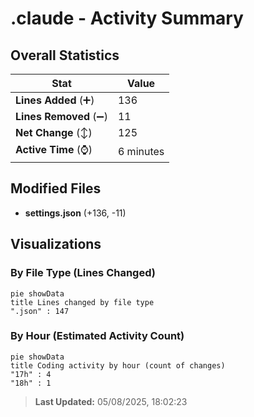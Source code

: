 # .claude - Activity Summary 

## Overall Statistics

| Stat                   | Value                                                             |
| ---------------------- | ----------------------------------------------------------------- |
| **Lines Added** (➕)   | 136                                          |
| **Lines Removed** (➖) | 11                                        |
| **Net Change** (↕)    | 125                |
| **Active Time** (⌚)   | 6 minutes |


## Modified Files
- **settings.json** (+136, -11)

## Visualizations

### By File Type (Lines Changed)

```mermaid
pie showData
title Lines changed by file type
".json" : 147
```

### By Hour (Estimated Activity Count)

```mermaid
pie showData
title Coding activity by hour (count of changes)
"17h" : 4
"18h" : 1
```


> **Last Updated:** 05/08/2025, 18:02:23